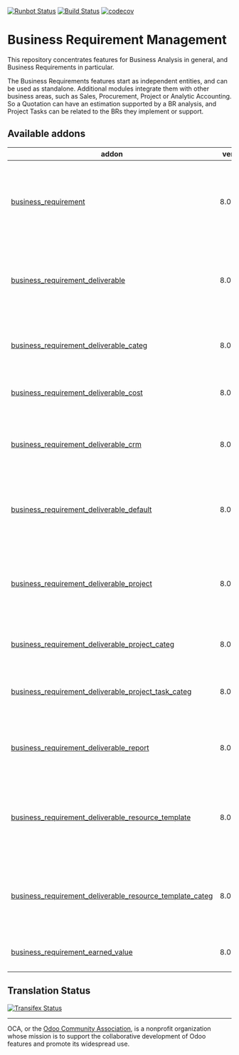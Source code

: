 [![Runbot Status](https://runbot.odoo-community.org/runbot/badge/flat/222/8.0.svg)](https://runbot.odoo-community.org/runbot/repo/github-com-oca-business-requirement-222)
[![Build Status](https://travis-ci.org/OCA/business-requirement.svg?branch=8.0)](https://travis-ci.org/OCA/business-requirement)
[![codecov](https://codecov.io/gh/OCA/business-requirement/branch/8.0/graph/badge.svg)](https://codecov.io/gh/OCA/business-requirement)


# Business Requirement Management

This repository concentrates features for Business Analysis in general, and Business Requirements in particular.

The Business Requirements features start as independent entities, and can be used as standalone.
Additional modules integrate them with other business areas, such as Sales, Procurement, Project or Analytic Accounting.
So a Quotation can have an estimation supported by a BR analysis, and Project Tasks can be related to the BRs they implement or support.


[//]: # (addons)

Available addons
----------------
addon | version | summary
--- | --- | ---
[business_requirement](business_requirement/) | 8.0.5.1.3 | Manage the Business Requirements (stories, scenarios, gaps and test cases) for your customers
[business_requirement_deliverable](business_requirement_deliverable/) | 8.0.5.0.1 | Manage the Business Requirement Deliverables and Resources for your customers
[business_requirement_deliverable_categ](business_requirement_deliverable_categ/) | 8.0.3.0.2 | Adds Task Categories to your Business Requirement Resources
[business_requirement_deliverable_cost](business_requirement_deliverable_cost/) | 8.0.2.0.0 | Control the cost of your Business Requirements
[business_requirement_deliverable_crm](business_requirement_deliverable_crm/) | 8.0.1.0.1 | Create your sales quotations directly from the Business Requirements deliverables
[business_requirement_deliverable_default](business_requirement_deliverable_default/) | 8.0.2.0.2 | Manage default resource lines in your deliverable sales package
[business_requirement_deliverable_project](business_requirement_deliverable_project/) | 8.0.4.0.6 | Create projects and tasks directly from the Business Requirement and Resources lines
[business_requirement_deliverable_project_categ](business_requirement_deliverable_project_categ/) | 8.0.1.0.0 | Include category on generating project
[business_requirement_deliverable_project_task_categ](business_requirement_deliverable_project_task_categ/) | 8.0.1.0.2 | Adds Task Categories to your Business Requirement Resources
[business_requirement_deliverable_report](business_requirement_deliverable_report/) | 8.0.5.0.1 | Print the Business Requirement Document for your customers
[business_requirement_deliverable_resource_template](business_requirement_deliverable_resource_template/) | 8.0.1.0.1 | Manage default resource lines in your deliverable sales package from product template
[business_requirement_deliverable_resource_template_categ](business_requirement_deliverable_resource_template_categ/) | 8.0.1.0.0 | Manage default resource lines categories in your deliverable templates
[business_requirement_earned_value](business_requirement_earned_value/) | 8.0.1.0.0 | Manage the Earned Value for your customers

[//]: # (end addons)

Translation Status
------------------
[![Transifex Status](https://www.transifex.com/projects/p/OCA-business-requirement-8-0/chart/image_png)](https://www.transifex.com/projects/p/OCA-business-requirement-8-0)

----

OCA, or the [Odoo Community Association](http://odoo-community.org/), is a nonprofit organization whose
mission is to support the collaborative development of Odoo features and
promote its widespread use.
